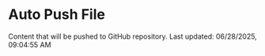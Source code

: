# Auto Push File

Content that will be pushed to GitHub repository.
Last updated: 06/28/2025, 09:04:55 AM